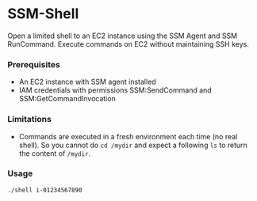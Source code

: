 # SSM-Shell
Open a limited shell to an EC2 instance using the SSM Agent and SSM RunCommand. Execute commands on EC2 without maintaining SSH keys.

### Prerequisites
- An EC2 instance with SSM agent installed
- IAM credentials with permissions SSM:SendCommand and SSM:GetCommandInvocation

### Limitations
- Commands are executed in a fresh environment each time (no real shell). So you cannot do `cd /mydir` and expect a following `ls` to return the content of `/mydir`.

### Usage
`./shell i-01234567890`
